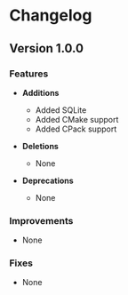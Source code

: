# Changelog

## Version 1.0.0

### Features
- **Additions**
    - Added SQLite
    - Added CMake support
    - Added CPack support

- **Deletions**
    - None

- **Deprecations**
    - None

### Improvements
- None

### Fixes
- None